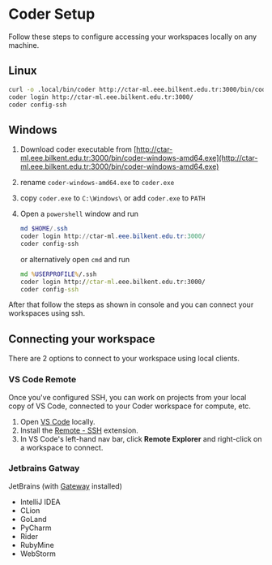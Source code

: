 # Coder Setup

Follow these steps to configure accessing your workspaces locally on any machine.

## Linux

```bash
curl -o .local/bin/coder http://ctar-ml.eee.bilkent.edu.tr:3000/bin/coder-linux-amd64 && chmod a+x .local/bin/coder
coder login http://ctar-ml.eee.bilkent.edu.tr:3000/
coder config-ssh
```

## Windows

1. Download coder executable from [http://ctar-ml.eee.bilkent.edu.tr:3000/bin/coder-windows-amd64.exe](http://ctar-ml.eee.bilkent.edu.tr:3000/bin/coder-windows-amd64.exe)

2. rename `coder-windows-amd64.exe` to `coder.exe`

3. copy `coder.exe` to `C:\Windows\` 
   or
   add `coder.exe` to `PATH`

4. Open a `powershell` window and run 

   ```powershell
   md $HOME/.ssh
   coder login http://ctar-ml.eee.bilkent.edu.tr:3000/
   coder config-ssh
   ```
   or alternatively open `cmd` and run
   
   ```cmd
   md %USERPROFILE%/.ssh
   coder login http://ctar-ml.eee.bilkent.edu.tr:3000/
   coder config-ssh
   ```


After that follow the steps as shown in console and you can connect your workspaces using ssh.

## Connecting your workspace

There are 2 options to connect to your workspace using  local clients.

### VS Code Remote

Once you've configured SSH, you can work on projects from your local copy of VS Code, connected to your Coder workspace for compute, etc.

1. Open [VS Code](https://code.visualstudio.com/download) locally.
2. Install the [Remote - SSH](https://marketplace.visualstudio.com/items?itemName=ms-vscode-remote.remote-ssh) extension.
3. In VS Code's left-hand nav bar, click **Remote Explorer** and right-click on a workspace to connect.

### Jetbrains Gatway

JetBrains (with [Gateway](https://www.jetbrains.com/help/idea/remote-development-a.html#launch_gateway) installed)

- IntelliJ IDEA
- CLion
- GoLand
- PyCharm
- Rider
- RubyMine
- WebStorm
